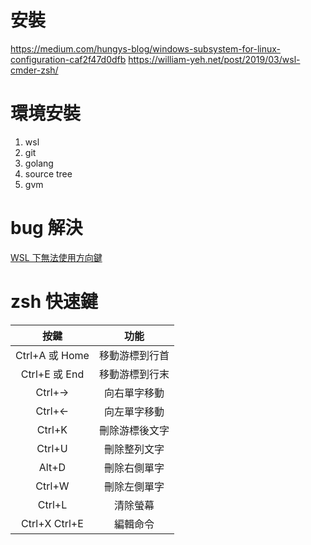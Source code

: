 # 安裝

https://medium.com/hungys-blog/windows-subsystem-for-linux-configuration-caf2f47d0dfb
https://william-yeh.net/post/2019/03/wsl-cmder-zsh/

# 環境安裝

1. wsl
2. git
3. golang
4. source tree
5. gvm

# bug 解決

[WSL 下無法使用方向鍵](https://blog.csdn.net/qq_35559420/article/details/85759788)


# zsh 快速鍵

|      按鍵      |      功能      |
| :------------: | :------------: |
| Ctrl+A 或 Home | 移動游標到行首 |
| Ctrl+E 或 End  | 移動游標到行末 |
|     Ctrl+→     |  向右單字移動  |
|     Ctrl+←     |  向左單字移動  |
|     Ctrl+K     | 刪除游標後文字 |
|     Ctrl+U     |  刪除整列文字  |
|     Alt+D      |  刪除右側單字  |
|     Ctrl+W     |  刪除左側單字  |
|     Ctrl+L     |    清除螢幕    |
| Ctrl+X Ctrl+E  |    編輯命令    |

